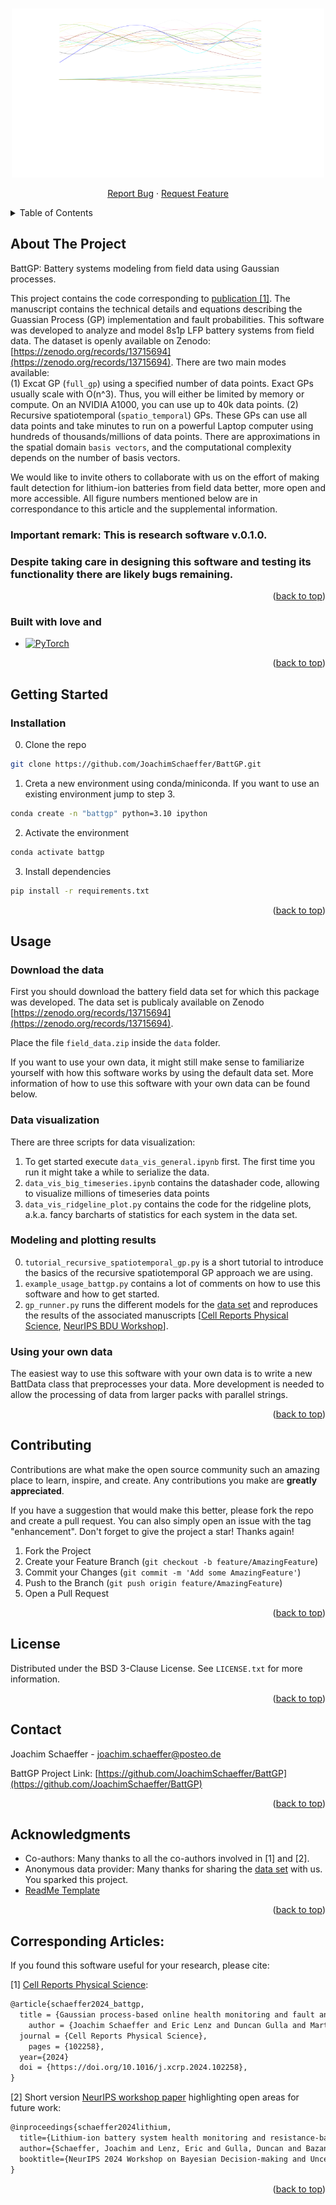 <!-- Improved compatibility of back to top link: See: https://github.com/othneildrew/Best-README-Template/pull/73 -->
<a id="readme-top"></a>
<!--
*** Thanks for checking out the Best-README-Template. If you have a suggestion
*** that would make this better, please fork the repo and create a pull request
*** or simply open an issue with the tag "enhancement".
*** Don't forget to give the project a star!
*** Thanks again! Now go create something AMAZING! :D
-->



<!-- PROJECT SHIELDS -->
<!--
*** I'm using markdown "reference style" links for readability.
*** Reference links are enclosed in brackets [ ] instead of parentheses ( ).
*** See the bottom of this document for the declaration of the reference variables
*** for contributors-url, forks-url, etc. This is an optional, concise syntax you may use.
*** https://www.markdownguide.org/basic-syntax/#reference-style-links
-->
<!--
[![Contributors][contributors-shield]][contributors-url]
[![Forks][forks-shield]][forks-url]
[![Stargazers][stars-shield]][stars-url]
[![Issues][issues-shield]][issues-url]
[![MIT License][license-shield]][license-url]
[![LinkedIn][linkedin-shield]][linkedin-url]
-->


<!-- PROJECT LOGO -->
<br />
<div align="center">
  <a href="https://github.com/JoachimSchaeffer/BattGP">
    <img src="logo.svg" alt="Logo" width="500" height="270">
  </a>

<!-- <h3 align="center">project_title</h3> -->

  <p align="center">
    <!--
    project_description
    <br />
    <a href="https://github.com/JoachimSchaeffer/BattGP"><strong>Explore the docs »</strong></a>
    <br />
    <br />
    <a href="https://github.com/JoachimSchaeffer/BattGP">View Demo</a>
    ·
    -->
    <a href="https://github.com/JoachimSchaeffer/BattGP/issues/new?labels=bug&template=bug-report---.md">Report Bug</a>
    ·
    <a href="https://github.com/JoachimSchaeffer/BattGP/issues/new?labels=enhancement&template=feature-request---.md">Request Feature</a>
  </p>
</div>



<!-- TABLE OF CONTENTS -->
<details>
  <summary>Table of Contents</summary>
  <ol>
    <li>
      <a href="#about-the-project">About The Project</a>
      <ul>
        <li><a href="#built-with-love-and">Built with love and</a></li>
      </ul>
    </li>
    <li>
      <a href="#getting-started">Getting Started</a>
      <ul>
        <li><a href="#prerequisites">Prerequisites</a></li>
        <li><a href="#installation">Installation</a></li>
      </ul>
    </li>
    <li><a href="#usage">Usage</a></li>
    <li><a href="#contributing">Contributing</a></li>
    <li><a href="#license">License</a></li>
    <li><a href="#contact">Contact</a></li>
    <li><a href="#acknowledgments">Acknowledgments</a></li>
    <li><a href="#corresponding-articles">Corresponding Articles</a></li>
  </ol>
</details>



<!-- ABOUT THE PROJECT -->
## About The Project

<!-- [![Product Name Screen Shot][product-screenshot]](https://example.com) -->
BattGP: Battery systems modeling from field data using Gaussian processes.

This project contains the code corresponding to [publication [1]](https://arxiv.org/abs/2406.19015).
The manuscript contains the technical details and equations describing the Guassian Process (GP) implementation and fault probabilities.
This software was developed to analyze and model 8s1p LFP battery systems from field data.
The dataset is openly available on Zenodo: [https://zenodo.org/records/13715694](https://zenodo.org/records/13715694).
There are two main modes available:\
(1) Excat GP (`full_gp`) using a specified number of data points. Exact GPs usually scale with O(n^3). Thus, you will either be limited by memory or compute. On an NVIDIA A1000, you can use up to 40k data points.
(2) Recursive spatiotemporal (`spatio_temporal`) GPs. These GPs can use all data points and take minutes to run on a powerful Laptop computer using hundreds of thousands/millions of data points. There are approximations in the spatial domain `basis vectors`, and the computational complexity depends on the number of basis vectors.


We would like to invite others to collaborate with us on the effort of making fault detection for lithium-ion batteries from field data better, more open and more accessible.
All figure numbers mentioned below are in correspondance to this article and the supplemental information.

### Important remark: This is research software v.0.1.0.
### Despite taking care in designing this software and testing its functionality there are likely bugs remaining.

<p align="right">(<a href="#readme-top">back to top</a>)</p>


<!-- Built with love and -->
### Built with love and

* [![PyTorch][pytorch.org]][PyTorch-url]

<p align="right">(<a href="#readme-top">back to top</a>)</p>



<!-- GETTING STARTED -->
## Getting Started

### Installation

0. Clone the repo
```sh
git clone https://github.com/JoachimSchaeffer/BattGP.git
```

1. Creta a new environment using conda/miniconda. If you want to use an existing environment jump to step 3.
```sh
conda create -n "battgp" python=3.10 ipython
```

2. Activate the environment
```sh
conda activate battgp
```

3. Install dependencies
```sh
pip install -r requirements.txt
```

<p align="right">(<a href="#readme-top">back to top</a>)</p>


<!-- USAGE EXAMPLES -->
## Usage
<!--
Use this space to show useful examples of how a project can be used. Additional screenshots, code examples and demos work well in this space. You may also link to more resources.

_For more examples, please refer to the [Documentation](https://example.com)_
-->

### Download the data

First you should download the battery field data set for which this package was developed.
The data set is publicaly available on Zenodo [https://zenodo.org/records/13715694](https://zenodo.org/records/13715694).

Place the file `field_data.zip` inside the `data` folder.

If you want to use your own data, it might still make sense to familiarize yourself with how this software works by using the default data set.
More information of how to use this software with your own data can be found below.

### Data visualization

There are three scripts for data visualization:
1. To get started execute `data_vis_general.ipynb` first. The first time you run it might take a while to serialize the data.
2. `data_vis_big_timeseries.ipynb` contains the datashader code, allowing to visualize millions of timeseries data points
3. `data_vis_ridgeline_plot.py` contains the code for the ridgeline plots, a.k.a. fancy barcharts of statistics for each system in the data set.

### Modeling and plotting results

0. `tutorial_recursive_spatiotemporal_gp.py` is a short tutorial to introduce the basics of the recursive spatiotemporal GP approach we are using.
1. `example_usage_battgp.py` contains a lot of comments on how to use this software and how to get started.
2. `gp_runner.py` runs the different models for the [data set](https://zenodo.org/records/13715694) and reproduces the results of the associated manuscripts [[Cell Reports Physical Science](https://doi.org/10.1016/j.xcrp.2024.102258), [NeurIPS BDU Workshop](https://openreview.net/forum?id=18snzX2tfS)].

### Using your own data

The easiest way to use this software with your own data is to write a new BattData class that preprocesses your data.
More development is needed to allow the processing of data from larger packs with parallel strings.

<p align="right">(<a href="#readme-top">back to top</a>)</p>



<!-- Known Issues & Open Tasks

## Known Issues And Open Tasks


- [1] Pack model: Currently the pack model is not used.

- [ ] Feature 1
- [ ] Feature 2
- [ ] Feature 3
    - [ ] Nested Feature

See the [open issues](https://github.com/JoachimSchaeffer/BattGP/issues) for a full list of proposed features (and known issues).


<p align="right">(<a href="#readme-top">back to top</a>)</p>
-->

<!-- CONTRIBUTING -->
## Contributing

Contributions are what make the open source community such an amazing place to learn, inspire, and create. Any contributions you make are **greatly appreciated**.

If you have a suggestion that would make this better, please fork the repo and create a pull request. You can also simply open an issue with the tag "enhancement".
Don't forget to give the project a star! Thanks again!

1. Fork the Project
2. Create your Feature Branch (`git checkout -b feature/AmazingFeature`)
3. Commit your Changes (`git commit -m 'Add some AmazingFeature'`)
4. Push to the Branch (`git push origin feature/AmazingFeature`)
5. Open a Pull Request

<p align="right">(<a href="#readme-top">back to top</a>)</p>


<!--
### Top contributors:

<a href="https://github.com/JoachimSchaeffer/BattGP/graphs/contributors">
  <img src="https://contrib.rocks/image?repo=JoachimSchaeffer/BattGP" alt="contrib.rocks image" />
</a>
-->


<!-- LICENSE -->
## License

Distributed under the BSD 3-Clause License. See `LICENSE.txt` for more information.

<p align="right">(<a href="#readme-top">back to top</a>)</p>


<!-- CONTACT -->
## Contact

Joachim Schaeffer - joachim.schaeffer@posteo.de

BattGP Project Link: [https://github.com/JoachimSchaeffer/BattGP](https://github.com/JoachimSchaeffer/BattGP)

<p align="right">(<a href="#readme-top">back to top</a>)</p>



<!-- ACKNOWLEDGMENTS -->
## Acknowledgments

* Co-authors: Many thanks to all the co-authors involved in [1] and [2].
* Anonymous data provider: Many thanks for sharing the [data set](https://zenodo.org/records/13715694) with us. You sparked this project.
* [ReadMe Template](https://github.com/othneildrew/Best-README-Template/)

<p align="right">(<a href="#readme-top">back to top</a>)</p>

## Corresponding Articles:

If you found this software useful for your research, please cite:

[1] [Cell Reports Physical Science](https://doi.org/10.1016/j.xcrp.2024.102258):
```tex
@article{schaeffer2024_battgp,
  title = {Gaussian process-based online health monitoring and fault analysis of lithium-ion battery systems from field data},
	author = {Joachim Schaeffer and Eric Lenz and Duncan Gulla and Martin Z. Bazant and Richard D. Braatz and Rolf Findeisen},
  journal = {Cell Reports Physical Science},
	pages = {102258},
  year={2024}
  doi = {https://doi.org/10.1016/j.xcrp.2024.102258},
}
```

[2] Short version [NeurIPS workshop paper](https://openreview.net/forum?id=18snzX2tfS) highlighting open areas for future work:
```tex
@inproceedings{schaeffer2024lithium,
  title={Lithium-ion battery system health monitoring and resistance-based fault analysis from field data using recursive spatiotemporal {Gaussian} processes},
  author={Schaeffer, Joachim and Lenz, Eric and Gulla, Duncan and Bazant, Martin Z and Braatz, Richard and Findeisen, Rolf},
  booktitle={NeurIPS 2024 Workshop on Bayesian Decision-making and Uncertainty}
}
```

<p align="right">(<a href="#readme-top">back to top</a>)</p>


<!-- MARKDOWN LINKS & IMAGES -->
<!-- https://www.markdownguide.org/basic-syntax/#reference-style-links -->
[contributors-shield]: https://img.shields.io/github/contributors/JoachimSchaeffer/BattGP.svg?style=for-the-badge
[contributors-url]: https://github.com/JoachimSchaeffer/BattGP/graphs/contributors
[forks-shield]: https://img.shields.io/github/forks/JoachimSchaeffer/BattGP.svg?style=for-the-badge
[forks-url]: https://github.com/JoachimSchaeffer/BattGP/network/members
[stars-shield]: https://img.shields.io/github/stars/JoachimSchaeffer/BattGP.svg?style=for-the-badge
[stars-url]: https://github.com/JoachimSchaeffer/BattGP/stargazers
[issues-shield]: https://img.shields.io/github/issues/JoachimSchaeffer/BattGP.svg?style=for-the-badge
[issues-url]: https://github.com/JoachimSchaeffer/BattGP/issues
[license-shield]: https://img.shields.io/github/license/JoachimSchaeffer/BattGP.svg?style=for-the-badge
[license-url]: https://github.com/JoachimSchaeffer/BattGP/blob/master/LICENSE.txt
[linkedin-shield]: https://img.shields.io/badge/-LinkedIn-black.svg?style=for-the-badge&logo=linkedin&colorB=555
[linkedin-url]: https://linkedin.com/in/joachimschaeffer
[product-screenshot]: images/screenshot.png
[pytorch.org]: https://img.shields.io/badge/PyTorch-EE4C2C?style=for-the-badge&logo=pytorch&logoColor=white
[PyTorch-url]: https://pytorch.org
[Vue-url]: https://vuejs.org/
[Angular.io]: https://img.shields.io/badge/Angular-DD0031?style=for-the-badge&logo=angular&logoColor=white
[Angular-url]: https://angular.io/
[Svelte.dev]: https://img.shields.io/badge/Svelte-4A4A55?style=for-the-badge&logo=svelte&logoColor=FF3E00
[Svelte-url]: https://svelte.dev/
[Laravel.com]: https://img.shields.io/badge/Laravel-FF2D20?style=for-the-badge&logo=laravel&logoColor=white
[Laravel-url]: https://laravel.com
[Bootstrap.com]: https://img.shields.io/badge/Bootstrap-563D7C?style=for-the-badge&logo=bootstrap&logoColor=white
[Bootstrap-url]: https://getbootstrap.com
[JQuery.com]: https://img.shields.io/badge/jQuery-0769AD?style=for-the-badge&logo=jquery&logoColor=white
[JQuery-url]: https://jquery.com
